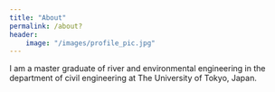 ```yaml
---
title: "About"
permalink: /about?
header:
    image: "/images/profile_pic.jpg"
---
```


I am a master graduate of river and environmental engineering in the department of civil engineering at The University of Tokyo, Japan.
